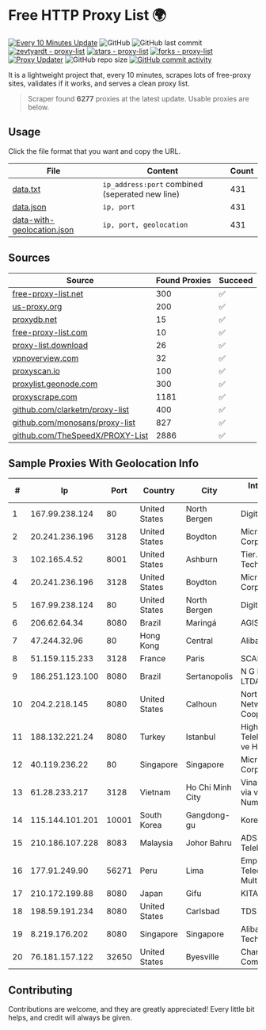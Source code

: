 
# Free HTTP Proxy List 🌍

[![Every 10 Minutes Update](https://github.com/mertguvencli/http-proxy-list/actions/workflows/main.yml/badge.svg?branch=main)](https://github.com/mertguvencli/http-proxy-list/actions/workflows/main.yml)
![GitHub](https://img.shields.io/github/license/mertguvencli/http-proxy-list)
![GitHub last commit](https://img.shields.io/github/last-commit/mertguvencli/http-proxy-list)
[![zevtyardt - proxy-list](https://img.shields.io/static/v1?label=zevtyardt&message=proxy-list&color=blue&logo=github)](https://github.com/zevtyardt/proxy-list "Go to GitHub repo")
[![stars - proxy-list](https://img.shields.io/github/stars/zevtyardt/proxy-list?style=social)](https://github.com/zevtyardt/proxy-list)
[![forks - proxy-list](https://img.shields.io/github/forks/zevtyardt/proxy-list?style=social)](https://github.com/zevtyardt/proxy-list)
[![Proxy Updater](https://github.com/zevtyardt/proxy-list/workflows/Proxy%20Updater/badge.svg)](https://github.com/zevtyardt/proxy-list/actions?query=workflow:"Proxy+Updater")
![GitHub repo size](https://img.shields.io/github/repo-size/zevtyardt/proxy-list)
[![GitHub commit activity](https://img.shields.io/github/commit-activity/m/zevtyardt/proxy-list?logo=commits)](https://github.com/zevtyardt/proxy-list/commits/main)

It is a lightweight project that, every 10 minutes, scrapes lots of free-proxy sites, validates if it works, and serves a clean proxy list.

> Scraper found **6277** proxies at the latest update. Usable proxies are below.

## Usage

Click the file format that you want and copy the URL.

|File|Content|Count|
|----|-------|-----|
|[data.txt](https://raw.githubusercontent.com/mertguvencli/http-proxy-list/main/proxy-list/data.txt)|`ip_address:port` combined (seperated new line)|431|
|[data.json](https://raw.githubusercontent.com/mertguvencli/http-proxy-list/main/proxy-list/data.json)|`ip, port`|431|
|[data-with-geolocation.json](https://raw.githubusercontent.com/mertguvencli/http-proxy-list/main/proxy-list/data-with-geolocation.json)|`ip, port, geolocation`|431|

## Sources

|Source|Found Proxies|Succeed|
|------|-------------|-------|
|[free-proxy-list.net](https://free-proxy-list.net)|300|✅|
|[us-proxy.org](https://www.us-proxy.org)|200|✅|
|[proxydb.net](http://proxydb.net)|15|✅|
|[free-proxy-list.com](https://free-proxy-list.com/?page=&port=&type%5B%5D=http&type%5B%5D=https&up_time=0&search=Search)|10|✅|
|[proxy-list.download](https://www.proxy-list.download/HTTP)|26|✅|
|[vpnoverview.com](https://vpnoverview.com/privacy/anonymous-browsing/free-proxy-servers)|32|✅|
|[proxyscan.io](https://www.proxyscan.io)|100|✅|
|[proxylist.geonode.com](https://proxylist.geonode.com/api/proxy-list?limit=300&page=1&sort_by=lastChecked&sort_type=desc&protocols=http,https)|300|✅|
|[proxyscrape.com](https://api.proxyscrape.com/v2/?request=displayproxies&protocol=http&timeout=10000&country=all&ssl=all&anonymity=all)|1181|✅|
|[github.com/clarketm/proxy-list](https://raw.githubusercontent.com/clarketm/proxy-list/master/proxy-list-raw.txt)|400|✅|
|[github.com/monosans/proxy-list](https://raw.githubusercontent.com/monosans/proxy-list/main/proxies/http.txt)|827|✅|
|[github.com/TheSpeedX/PROXY-List](https://raw.githubusercontent.com/TheSpeedX/PROXY-List/master/http.txt)|2886|✅|


## Sample Proxies With Geolocation Info

|#|Ip|Port|Country|City|Internet Service Provider|
|-|--|----|-------|----|-------------------------|
|1|167.99.238.124|80|United States|North Bergen|DigitalOcean, LLC|
|2|20.241.236.196|3128|United States|Boydton|Microsoft Corporation|
|3|102.165.4.52|8001|United States|Ashburn|Tier.Net Technologies LLC|
|4|20.241.236.196|3128|United States|Boydton|Microsoft Corporation|
|5|167.99.238.124|80|United States|North Bergen|DigitalOcean, LLC|
|6|206.62.64.34|8080|Brazil|Maringá|AGIS|
|7|47.244.32.96|80|Hong Kong|Central|Alibaba.com LLC|
|8|51.159.115.233|3128|France|Paris|SCALEWAY|
|9|186.251.123.100|8080|Brazil|Sertanopolis|N G B Pires & CIA LTDA|
|10|204.2.218.145|8080|United States|Calhoun|North Georgia Network Cooperative, Inc.|
|11|188.132.221.24|8080|Turkey|Istanbul|High Speed Telekomunikasyon ve Hab. Hiz. Ltd. Sti.|
|12|40.119.236.22|80|Singapore|Singapore|Microsoft Corporation|
|13|61.28.233.217|3128|Vietnam|Ho Chi Minh City|Vinadata broadcast via vinagame AS Number|
|14|115.144.101.201|10001|South Korea|Gangdong-gu|Korea Telecom|
|15|210.186.107.228|8083|Malaysia|Johor Bahru|ADSL Streamyx Telekom Malaysia|
|16|177.91.249.90|56271|Peru|Lima|Empresa De Telecomunicaciones Multimedia Alfa|
|17|210.172.199.88|8080|Japan|Gifu|KITAGATA|
|18|198.59.191.234|8080|United States|Carlsbad|TDS TELECOM|
|19|8.219.176.202|8080|Singapore|Singapore|Alibaba (US) Technology Co., Ltd.|
|20|76.181.157.122|32650|United States|Byesville|Charter Communications Inc|



## Contributing

Contributions are welcome, and they are greatly appreciated! Every
little bit helps, and credit will always be given.

